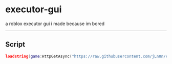 # executor-gui
a roblox executor gui i made because im bored

---

## Script
```lua
loadstring(game:HttpGetAsync("https://raw.githubusercontent.com/jLn0n/executor-gui/main/src/loader.lua"))()
```
